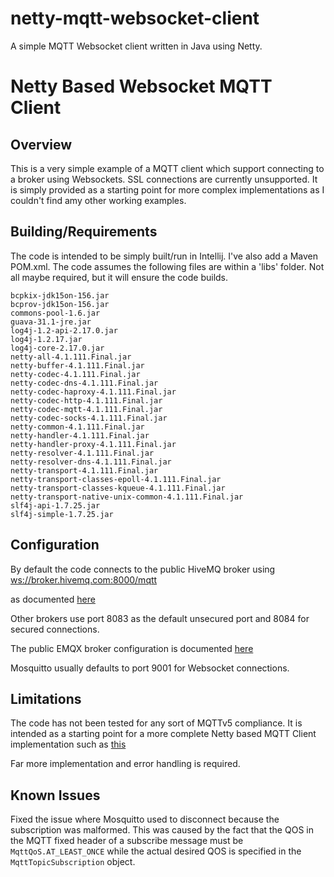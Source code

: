 # netty-mqtt-websocket-client
A simple MQTT Websocket client written in Java using Netty.

# Netty Based Websocket MQTT Client

## Overview
This is a very simple example of a MQTT client which support connecting to a broker using Websockets.
SSL connections are currently unsupported.
It is simply provided as a starting point for more complex implementations as I couldn't find amy other working examples.

## Building/Requirements
The code is intended to be simply built/run in Intellij. I've also add a Maven POM.xml.
The code assumes the following files are within a 'libs' folder.
Not all maybe required, but it will ensure the code builds.

````
bcpkix-jdk15on-156.jar
bcprov-jdk15on-156.jar
commons-pool-1.6.jar
guava-31.1-jre.jar
log4j-1.2-api-2.17.0.jar
log4j-1.2.17.jar
log4j-core-2.17.0.jar
netty-all-4.1.111.Final.jar
netty-buffer-4.1.111.Final.jar
netty-codec-4.1.111.Final.jar
netty-codec-dns-4.1.111.Final.jar
netty-codec-haproxy-4.1.111.Final.jar
netty-codec-http-4.1.111.Final.jar
netty-codec-mqtt-4.1.111.Final.jar
netty-codec-socks-4.1.111.Final.jar
netty-common-4.1.111.Final.jar
netty-handler-4.1.111.Final.jar
netty-handler-proxy-4.1.111.Final.jar
netty-resolver-4.1.111.Final.jar
netty-resolver-dns-4.1.111.Final.jar
netty-transport-4.1.111.Final.jar
netty-transport-classes-epoll-4.1.111.Final.jar
netty-transport-classes-kqueue-4.1.111.Final.jar
netty-transport-native-unix-common-4.1.111.Final.jar
slf4j-api-1.7.25.jar
slf4j-simple-1.7.25.jar
````

## Configuration
By default the code connects to the public HiveMQ broker using
[ws://broker.hivemq.com:8000/mqtt]()

as documented [here](hivemq.com/mqtt/public-mqtt-broker/) 


Other brokers use port 8083 as the default unsecured port and
8084 for secured connections.

The public EMQX broker configuration is documented [here](https://www.emqx.com/en/mqtt/public-mqtt5-broker)

Mosquitto usually defaults to port 9001 for Websocket connections.

## Limitations
The code has not been tested for any sort of MQTTv5 compliance.
It is intended as a starting point for a more complete Netty based MQTT Client implementation such as
[this](https://github.com/jeffreykog/netty-mqtt) 

Far more implementation and error handling is required.


## Known Issues

Fixed the issue where Mosquitto used to disconnect because the subscription was malformed.
This was caused by the fact that the QOS in the MQTT fixed header of a subscribe message must be
``MqttQoS.AT_LEAST_ONCE`` while the actual desired QOS is specified in the ``MqttTopicSubscription`` object.



